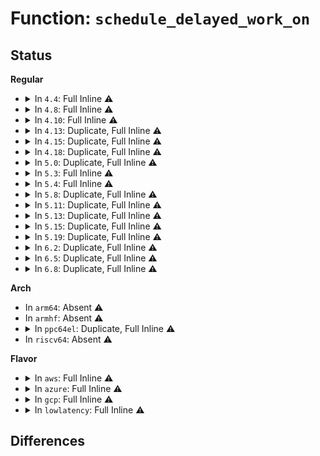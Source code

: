 # Function: <code>schedule_delayed_work_on</code>

## Status
<b>Regular</b>
<ul>
<li>
<details>
<summary>In <code>4.4</code>: Full Inline ⚠️</summary>

**Collision:** Unique Static

**Inline:** Full

**Transformation:** False

**Instances:**

```
In arch/x86/kernel/hpet.c (ffffffff81062662)
Location: include/linux/workqueue.h:571
Inline: True
Inline callers:
  - arch/x86/kernel/hpet.c:hpet_cpuhp_notify
```
</details>
</li>
<li>
<details>
<summary>In <code>4.8</code>: Full Inline ⚠️</summary>

**Collision:** Unique Static

**Inline:** Full

**Transformation:** False

**Instances:**

```
In arch/x86/kernel/hpet.c (ffffffff81062489)
Location: include/linux/workqueue.h:572
Inline: True
Inline callers:
  - arch/x86/kernel/hpet.c:hpet_cpuhp_online
```
</details>
</li>
<li>
<details>
<summary>In <code>4.10</code>: Full Inline ⚠️</summary>

**Collision:** Unique Static

**Inline:** Full

**Transformation:** False

**Instances:**

```
In arch/x86/kernel/hpet.c (ffffffff810654f9)
Location: include/linux/workqueue.h:586
Inline: True
Inline callers:
  - arch/x86/kernel/hpet.c:hpet_cpuhp_online
```
</details>
</li>
<li>
<details>
<summary>In <code>4.13</code>: Duplicate, Full Inline ⚠️</summary>

**Collision:** Static Duplication

**Inline:** Full

**Transformation:** False

**Instances:**

```
In arch/x86/kernel/cpu/intel_rdt_monitor.c (ffffffff8104476d)
Location: include/linux/workqueue.h:588
Inline: True
Inline callers:
  - arch/x86/kernel/cpu/intel_rdt_monitor.c:mbm_setup_overflow_handler
  - arch/x86/kernel/cpu/intel_rdt_monitor.c:mbm_handle_overflow
  - arch/x86/kernel/cpu/intel_rdt_monitor.c:cqm_setup_limbo_handler
  - arch/x86/kernel/cpu/intel_rdt_monitor.c:cqm_handle_limbo
```
```
In arch/x86/kernel/hpet.c (ffffffff81064423)
Location: include/linux/workqueue.h:588
Inline: True
Inline callers:
  - arch/x86/kernel/hpet.c:hpet_cpuhp_online
```
</details>
</li>
<li>
<details>
<summary>In <code>4.15</code>: Duplicate, Full Inline ⚠️</summary>

**Collision:** Static Duplication

**Inline:** Full

**Transformation:** False

**Instances:**

```
In arch/x86/kernel/cpu/intel_rdt_monitor.c (ffffffff81047f3d)
Location: include/linux/workqueue.h:588
Inline: True
Inline callers:
  - arch/x86/kernel/cpu/intel_rdt_monitor.c:mbm_setup_overflow_handler
  - arch/x86/kernel/cpu/intel_rdt_monitor.c:mbm_handle_overflow
  - arch/x86/kernel/cpu/intel_rdt_monitor.c:cqm_setup_limbo_handler
  - arch/x86/kernel/cpu/intel_rdt_monitor.c:cqm_handle_limbo
```
```
In arch/x86/kernel/hpet.c (ffffffff810685a1)
Location: include/linux/workqueue.h:588
Inline: True
Inline callers:
  - arch/x86/kernel/hpet.c:hpet_cpuhp_online
```
</details>
</li>
<li>
<details>
<summary>In <code>4.18</code>: Duplicate, Full Inline ⚠️</summary>

**Collision:** Static Duplication

**Inline:** Full

**Transformation:** False

**Instances:**

```
In arch/x86/kernel/cpu/intel_rdt_monitor.c (ffffffff8104a7c4)
Location: include/linux/workqueue.h:611
Inline: True
Inline callers:
  - arch/x86/kernel/cpu/intel_rdt_monitor.c:mbm_setup_overflow_handler
  - arch/x86/kernel/cpu/intel_rdt_monitor.c:mbm_handle_overflow
  - arch/x86/kernel/cpu/intel_rdt_monitor.c:cqm_setup_limbo_handler
  - arch/x86/kernel/cpu/intel_rdt_monitor.c:cqm_handle_limbo
```
```
In arch/x86/kernel/hpet.c (ffffffff8106b0f1)
Location: include/linux/workqueue.h:611
Inline: True
Inline callers:
  - arch/x86/kernel/hpet.c:hpet_cpuhp_online
```
</details>
</li>
<li>
<details>
<summary>In <code>5.0</code>: Duplicate, Full Inline ⚠️</summary>

**Collision:** Static Duplication

**Inline:** Full

**Transformation:** False

**Instances:**

```
In arch/x86/kernel/cpu/resctrl/monitor.c (ffffffff8105ab44)
Location: include/linux/workqueue.h:611
Inline: True
Inline callers:
  - arch/x86/kernel/cpu/resctrl/monitor.c:mbm_setup_overflow_handler
  - arch/x86/kernel/cpu/resctrl/monitor.c:mbm_handle_overflow
  - arch/x86/kernel/cpu/resctrl/monitor.c:cqm_setup_limbo_handler
  - arch/x86/kernel/cpu/resctrl/monitor.c:cqm_handle_limbo
```
```
In arch/x86/kernel/hpet.c (ffffffff81070e81)
Location: include/linux/workqueue.h:611
Inline: True
Inline callers:
  - arch/x86/kernel/hpet.c:hpet_cpuhp_online
```
</details>
</li>
<li>
<details>
<summary>In <code>5.3</code>: Full Inline ⚠️</summary>

**Collision:** Unique Static

**Inline:** Full

**Transformation:** False

**Instances:**

```
In arch/x86/kernel/cpu/resctrl/monitor.c (ffffffff8105de48)
Location: include/linux/workqueue.h:589
Inline: True
Inline callers:
  - arch/x86/kernel/cpu/resctrl/monitor.c:mbm_setup_overflow_handler
  - arch/x86/kernel/cpu/resctrl/monitor.c:mbm_handle_overflow
  - arch/x86/kernel/cpu/resctrl/monitor.c:cqm_setup_limbo_handler
  - arch/x86/kernel/cpu/resctrl/monitor.c:cqm_handle_limbo
```
</details>
</li>
<li>
<details>
<summary>In <code>5.4</code>: Full Inline ⚠️</summary>

**Collision:** Unique Static

**Inline:** Full

**Transformation:** False

**Instances:**

```
In arch/x86/kernel/cpu/resctrl/monitor.c (ffffffff8105e708)
Location: include/linux/workqueue.h:593
Inline: True
Inline callers:
  - arch/x86/kernel/cpu/resctrl/monitor.c:mbm_setup_overflow_handler
  - arch/x86/kernel/cpu/resctrl/monitor.c:mbm_handle_overflow
  - arch/x86/kernel/cpu/resctrl/monitor.c:cqm_setup_limbo_handler
  - arch/x86/kernel/cpu/resctrl/monitor.c:cqm_handle_limbo
```
</details>
</li>
<li>
<details>
<summary>In <code>5.8</code>: Duplicate, Full Inline ⚠️</summary>

**Collision:** Static Duplication

**Inline:** Full

**Transformation:** False

**Instances:**

```
In arch/x86/kernel/cpu/mce/therm_throt.c (ffffffff81057901)
Location: include/linux/workqueue.h:609
Inline: True
Inline callers:
  - arch/x86/kernel/cpu/mce/therm_throt.c:throttle_active_work
```
```
In arch/x86/kernel/cpu/resctrl/monitor.c (ffffffff81064218)
Location: include/linux/workqueue.h:609
Inline: True
Inline callers:
  - arch/x86/kernel/cpu/resctrl/monitor.c:mbm_setup_overflow_handler
  - arch/x86/kernel/cpu/resctrl/monitor.c:mbm_handle_overflow
  - arch/x86/kernel/cpu/resctrl/monitor.c:cqm_handle_limbo
  - arch/x86/kernel/cpu/resctrl/monitor.c:add_rmid_to_limbo
```
```
In kernel/rcu/tree.c (ffffffff82cf0f81)
Location: include/linux/workqueue.h:609
Inline: True
Inline callers:
  - kernel/rcu/tree.c:kfree_rcu_scheduler_running
```
</details>
</li>
<li>
<details>
<summary>In <code>5.11</code>: Duplicate, Full Inline ⚠️</summary>

**Collision:** Static Duplication

**Inline:** Full

**Transformation:** False

**Instances:**

```
In arch/x86/kernel/cpu/mce/therm_throt.c (ffffffff81056681)
Location: include/linux/workqueue.h:609
Inline: True
Inline callers:
  - arch/x86/kernel/cpu/mce/therm_throt.c:throttle_active_work
```
```
In arch/x86/kernel/cpu/resctrl/monitor.c (ffffffff81062618)
Location: include/linux/workqueue.h:609
Inline: True
Inline callers:
  - arch/x86/kernel/cpu/resctrl/monitor.c:mbm_setup_overflow_handler
  - arch/x86/kernel/cpu/resctrl/monitor.c:mbm_handle_overflow
  - arch/x86/kernel/cpu/resctrl/monitor.c:cqm_handle_limbo
  - arch/x86/kernel/cpu/resctrl/monitor.c:add_rmid_to_limbo
```
```
In kernel/rcu/tree.c (ffffffff82fdd966)
Location: include/linux/workqueue.h:609
Inline: True
Inline callers:
  - kernel/rcu/tree.c:kfree_rcu_scheduler_running
```
</details>
</li>
<li>
<details>
<summary>In <code>5.13</code>: Duplicate, Full Inline ⚠️</summary>

**Collision:** Static Duplication

**Inline:** Full

**Transformation:** False

**Instances:**

```
In arch/x86/kernel/cpu/resctrl/monitor.c (ffffffff81062d86)
Location: include/linux/workqueue.h:609
Inline: True
Inline callers:
  - arch/x86/kernel/cpu/resctrl/monitor.c:mbm_setup_overflow_handler
  - arch/x86/kernel/cpu/resctrl/monitor.c:mbm_handle_overflow
  - arch/x86/kernel/cpu/resctrl/monitor.c:cqm_setup_limbo_handler
  - arch/x86/kernel/cpu/resctrl/monitor.c:cqm_handle_limbo
```
```
In kernel/rcu/tree.c (ffffffff831e8458)
Location: include/linux/workqueue.h:609
Inline: True
Inline callers:
  - kernel/rcu/tree.c:kfree_rcu_scheduler_running
```
```
In drivers/thermal/intel/therm_throt.c (ffffffff81946e97)
Location: include/linux/workqueue.h:609
Inline: True
Inline callers:
  - drivers/thermal/intel/therm_throt.c:throttle_active_work
```
</details>
</li>
<li>
<details>
<summary>In <code>5.15</code>: Duplicate, Full Inline ⚠️</summary>

**Collision:** Static Duplication

**Inline:** Full

**Transformation:** False

**Instances:**

```
In arch/x86/kernel/cpu/resctrl/monitor.c (ffffffff8106cc13)
Location: include/linux/workqueue.h:603
Inline: True
Inline callers:
  - arch/x86/kernel/cpu/resctrl/monitor.c:mbm_setup_overflow_handler
  - arch/x86/kernel/cpu/resctrl/monitor.c:mbm_handle_overflow
  - arch/x86/kernel/cpu/resctrl/monitor.c:cqm_setup_limbo_handler
  - arch/x86/kernel/cpu/resctrl/monitor.c:cqm_handle_limbo
```
```
In kernel/rcu/tree.c (ffffffff832cc85b)
Location: include/linux/workqueue.h:603
Inline: True
Inline callers:
  - kernel/rcu/tree.c:kfree_rcu_scheduler_running
```
```
In drivers/thermal/intel/therm_throt.c (ffffffff819ebac4)
Location: include/linux/workqueue.h:603
Inline: True
Inline callers:
  - drivers/thermal/intel/therm_throt.c:throttle_active_work
```
</details>
</li>
<li>
<details>
<summary>In <code>5.19</code>: Duplicate, Full Inline ⚠️</summary>

**Collision:** Static Duplication

**Inline:** Full

**Transformation:** False

**Instances:**

```
In arch/x86/kernel/cpu/intel.c (ffffffff81062fc4)
Location: include/linux/workqueue.h:652
Inline: True
Inline callers:
  - arch/x86/kernel/cpu/intel.c:split_lock_warn
```
```
In arch/x86/kernel/cpu/resctrl/monitor.c (ffffffff8107a0d3)
Location: include/linux/workqueue.h:652
Inline: True
Inline callers:
  - arch/x86/kernel/cpu/resctrl/monitor.c:mbm_setup_overflow_handler
  - arch/x86/kernel/cpu/resctrl/monitor.c:mbm_handle_overflow
  - arch/x86/kernel/cpu/resctrl/monitor.c:cqm_setup_limbo_handler
  - arch/x86/kernel/cpu/resctrl/monitor.c:cqm_handle_limbo
```
```
In kernel/rcu/tree.c (ffffffff83480210)
Location: include/linux/workqueue.h:652
Inline: True
Inline callers:
  - kernel/rcu/tree.c:kfree_rcu_scheduler_running
```
```
In drivers/thermal/intel/therm_throt.c (ffffffff81b51af3)
Location: include/linux/workqueue.h:652
Inline: True
Inline callers:
  - drivers/thermal/intel/therm_throt.c:throttle_active_work
```
</details>
</li>
<li>
<details>
<summary>In <code>6.2</code>: Duplicate, Full Inline ⚠️</summary>

**Collision:** Static Duplication

**Inline:** Full

**Transformation:** False

**Instances:**

```
In arch/x86/kernel/cpu/intel.c (ffffffff81071e2d)
Location: include/linux/workqueue.h:653
Inline: True
Inline callers:
  - arch/x86/kernel/cpu/intel.c:split_lock_warn
```
```
In arch/x86/kernel/cpu/resctrl/monitor.c (ffffffff8108b1d3)
Location: include/linux/workqueue.h:653
Inline: True
Inline callers:
  - arch/x86/kernel/cpu/resctrl/monitor.c:mbm_setup_overflow_handler
  - arch/x86/kernel/cpu/resctrl/monitor.c:mbm_handle_overflow
  - arch/x86/kernel/cpu/resctrl/monitor.c:cqm_setup_limbo_handler
  - arch/x86/kernel/cpu/resctrl/monitor.c:cqm_handle_limbo
```
```
In drivers/thermal/intel/therm_throt.c (ffffffff81ce9bf6)
Location: include/linux/workqueue.h:653
Inline: True
Inline callers:
  - drivers/thermal/intel/therm_throt.c:throttle_active_work
```
</details>
</li>
<li>
<details>
<summary>In <code>6.5</code>: Duplicate, Full Inline ⚠️</summary>

**Collision:** Static Duplication

**Inline:** Full

**Transformation:** False

**Instances:**

```
In arch/x86/kernel/cpu/intel.c (ffffffff81073a1d)
Location: include/linux/workqueue.h:656
Inline: True
Inline callers:
  - arch/x86/kernel/cpu/intel.c:split_lock_warn
```
```
In arch/x86/kernel/cpu/resctrl/monitor.c (ffffffff8108e273)
Location: include/linux/workqueue.h:656
Inline: True
Inline callers:
  - arch/x86/kernel/cpu/resctrl/monitor.c:mbm_setup_overflow_handler
  - arch/x86/kernel/cpu/resctrl/monitor.c:mbm_handle_overflow
  - arch/x86/kernel/cpu/resctrl/monitor.c:cqm_setup_limbo_handler
  - arch/x86/kernel/cpu/resctrl/monitor.c:cqm_handle_limbo
```
```
In drivers/thermal/intel/therm_throt.c (ffffffff81d52799)
Location: include/linux/workqueue.h:656
Inline: True
Inline callers:
  - drivers/thermal/intel/therm_throt.c:throttle_active_work
```
</details>
</li>
<li>
<details>
<summary>In <code>6.8</code>: Duplicate, Full Inline ⚠️</summary>

**Collision:** Static Duplication

**Inline:** Full

**Transformation:** False

**Instances:**

```
In arch/x86/kernel/cpu/intel.c (ffffffff8107af5d)
Location: include/linux/workqueue.h:660
Inline: True
Inline callers:
  - arch/x86/kernel/cpu/intel.c:split_lock_warn
```
```
In arch/x86/kernel/cpu/resctrl/monitor.c (ffffffff81095603)
Location: include/linux/workqueue.h:660
Inline: True
Inline callers:
  - arch/x86/kernel/cpu/resctrl/monitor.c:mbm_setup_overflow_handler
  - arch/x86/kernel/cpu/resctrl/monitor.c:mbm_handle_overflow
  - arch/x86/kernel/cpu/resctrl/monitor.c:cqm_setup_limbo_handler
  - arch/x86/kernel/cpu/resctrl/monitor.c:cqm_handle_limbo
```
```
In drivers/thermal/intel/therm_throt.c (ffffffff81e094f9)
Location: include/linux/workqueue.h:660
Inline: True
Inline callers:
  - drivers/thermal/intel/therm_throt.c:throttle_active_work
```
</details>
</li>
</ul>
<b>Arch</b>
<ul>
<li>
In <code>arm64</code>: Absent ⚠️
</li>
<li>
In <code>armhf</code>: Absent ⚠️
</li>
<li>
<details>
<summary>In <code>ppc64el</code>: Duplicate, Full Inline ⚠️</summary>

**Collision:** Static Duplication

**Inline:** Full

**Transformation:** False

**Instances:**

```
In arch/powerpc/kernel/rtasd.c (c00000000134da84)
Location: include/linux/workqueue.h:593
Inline: True
Inline callers:
  - arch/powerpc/kernel/rtasd.c:rtas_event_scan_init
  - arch/powerpc/kernel/rtasd.c:rtas_event_scan
```
```
In arch/powerpc/platforms/pseries/lpar.c (c0000000000eb0ac)
Location: include/linux/workqueue.h:593
Inline: True
Inline callers:
  - arch/powerpc/platforms/pseries/lpar.c:dtl_worker_online
  - arch/powerpc/platforms/pseries/lpar.c:process_dtl_buffer
```
</details>
</li>
<li>
In <code>riscv64</code>: Absent ⚠️
</li>
</ul>
<b>Flavor</b>
<ul>
<li>
<details>
<summary>In <code>aws</code>: Full Inline ⚠️</summary>

**Collision:** Unique Static

**Inline:** Full

**Transformation:** False

**Instances:**

```
In arch/x86/kernel/cpu/resctrl/monitor.c (ffffffff8105e288)
Location: include/linux/workqueue.h:593
Inline: True
Inline callers:
  - arch/x86/kernel/cpu/resctrl/monitor.c:mbm_setup_overflow_handler
  - arch/x86/kernel/cpu/resctrl/monitor.c:mbm_handle_overflow
  - arch/x86/kernel/cpu/resctrl/monitor.c:cqm_setup_limbo_handler
  - arch/x86/kernel/cpu/resctrl/monitor.c:cqm_handle_limbo
```
</details>
</li>
<li>
<details>
<summary>In <code>azure</code>: Full Inline ⚠️</summary>

**Collision:** Unique Static

**Inline:** Full

**Transformation:** False

**Instances:**

```
In arch/x86/kernel/cpu/resctrl/monitor.c (ffffffff8104e5b8)
Location: include/linux/workqueue.h:593
Inline: True
Inline callers:
  - arch/x86/kernel/cpu/resctrl/monitor.c:mbm_setup_overflow_handler
  - arch/x86/kernel/cpu/resctrl/monitor.c:mbm_handle_overflow
  - arch/x86/kernel/cpu/resctrl/monitor.c:cqm_setup_limbo_handler
  - arch/x86/kernel/cpu/resctrl/monitor.c:cqm_handle_limbo
```
</details>
</li>
<li>
<details>
<summary>In <code>gcp</code>: Full Inline ⚠️</summary>

**Collision:** Unique Static

**Inline:** Full

**Transformation:** False

**Instances:**

```
In arch/x86/kernel/cpu/resctrl/monitor.c (ffffffff8105e6b8)
Location: include/linux/workqueue.h:593
Inline: True
Inline callers:
  - arch/x86/kernel/cpu/resctrl/monitor.c:mbm_setup_overflow_handler
  - arch/x86/kernel/cpu/resctrl/monitor.c:mbm_handle_overflow
  - arch/x86/kernel/cpu/resctrl/monitor.c:cqm_setup_limbo_handler
  - arch/x86/kernel/cpu/resctrl/monitor.c:cqm_handle_limbo
```
</details>
</li>
<li>
<details>
<summary>In <code>lowlatency</code>: Full Inline ⚠️</summary>

**Collision:** Unique Static

**Inline:** Full

**Transformation:** False

**Instances:**

```
In arch/x86/kernel/cpu/resctrl/monitor.c (ffffffff8105fbf8)
Location: include/linux/workqueue.h:593
Inline: True
Inline callers:
  - arch/x86/kernel/cpu/resctrl/monitor.c:mbm_setup_overflow_handler
  - arch/x86/kernel/cpu/resctrl/monitor.c:mbm_handle_overflow
  - arch/x86/kernel/cpu/resctrl/monitor.c:cqm_setup_limbo_handler
  - arch/x86/kernel/cpu/resctrl/monitor.c:cqm_handle_limbo
```
</details>
</li>
</ul>

## Differences

